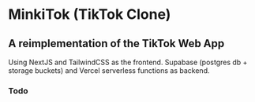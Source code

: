 # MinkiTok (TikTok Clone)

## A reimplementation of the TikTok Web App

Using NextJS and TailwindCSS as the frontend.
Supabase (postgres db + storage buckets) and Vercel serverless functions as backend.

### Todo






